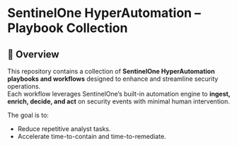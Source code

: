 
# SentinelOne HyperAutomation – Playbook Collection

## 📖 Overview
This repository contains a collection of **SentinelOne HyperAutomation playbooks and workflows** designed to enhance and streamline security operations.  
Each workflow leverages SentinelOne’s built-in automation engine to **ingest, enrich, decide, and act** on security events with minimal human intervention.

The goal is to:
- Reduce repetitive analyst tasks.
- Accelerate time-to-contain and time-to-remediate.
